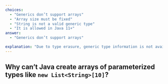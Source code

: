 ```yaml
---
choices:
  - "Generics don’t support arrays"
  - "Array size must be fixed"
  - "String is not a valid generic type"
  - "It is allowed in Java 11+"
answer:
  - "Generics don’t support arrays"

explanation: "Due to type erasure, generic type information is not available at runtime, making arrays of parameterized types unsafe."
---
```


## Why can’t Java create arrays of parameterized types like `new List<String>[10]`?
